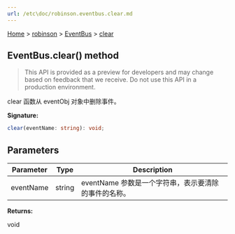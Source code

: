 ```yaml
---
url: /etc\doc/robinson.eventbus.clear.md
---
```

[Home](./index.md) > [robinson](./robinson.md) > [EventBus](./robinson.eventbus.md) > [clear](./robinson.eventbus.clear.md)

## EventBus.clear() method

> This API is provided as a preview for developers and may change based on feedback that we receive. Do not use this API in a production environment.

clear 函数从 eventObj 对象中删除事件。

**Signature:**

```typescript
clear(eventName: string): void;
```

## Parameters

|  Parameter | Type | Description |
|  --- | --- | --- |
|  eventName | string | eventName 参数是一个字符串，表示要清除的事件的名称。 |

**Returns:**

void
